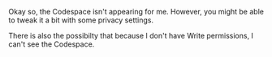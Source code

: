 Okay so, the Codespace isn't appearing for me. However, you might be able to tweak it a bit with some privacy settings.

There is also the possibilty that because I don't have Write permissions, I can't see the Codespace.
